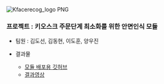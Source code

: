 ![Kfacerecog_logo PNG](https://github.com/ehtjsv2/-KNUCapstoneDesignProject2/assets/79188587/f7772e43-40ea-446c-8d68-59b057b10dbd)

### 프로젝트 : 키오스크 주문단계 최소화를 위한 안면인식 모듈
* 팀원 : 김도선, 김동현, 이도훈, 양우진

* 결과물 
  * [모듈 배포용 깃허브](https://github.com/ehtjsv2/KFaceRecognition)
  * [결과영상](https://youtu.be/HFgAIw-A5aI)

